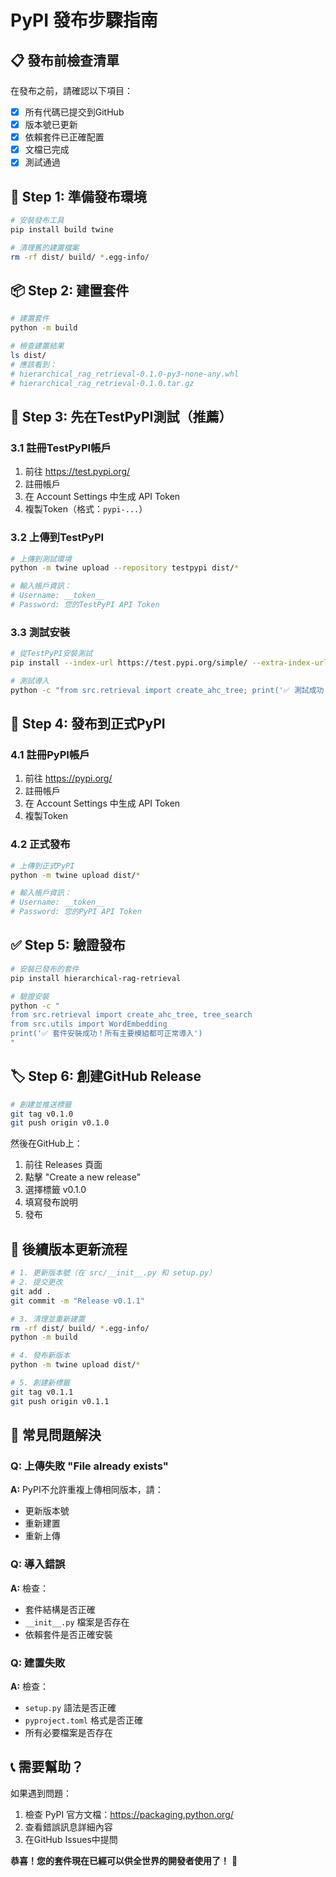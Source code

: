 # PyPI 發布步驟指南

## 📋 發布前檢查清單

在發布之前，請確認以下項目：

- [x] 所有代碼已提交到GitHub
- [x] 版本號已更新
- [x] 依賴套件已正確配置
- [x] 文檔已完成
- [x] 測試通過

## 🔧 Step 1: 準備發布環境

```bash
# 安裝發布工具
pip install build twine

# 清理舊的建置檔案
rm -rf dist/ build/ *.egg-info/
```

## 📦 Step 2: 建置套件

```bash
# 建置套件
python -m build

# 檢查建置結果
ls dist/
# 應該看到：
# hierarchical_rag_retrieval-0.1.0-py3-none-any.whl
# hierarchical_rag_retrieval-0.1.0.tar.gz
```

## 🧪 Step 3: 先在TestPyPI測試（推薦）

### 3.1 註冊TestPyPI帳戶
1. 前往 https://test.pypi.org/
2. 註冊帳戶
3. 在 Account Settings 中生成 API Token
4. 複製Token（格式：`pypi-...`）

### 3.2 上傳到TestPyPI
```bash
# 上傳到測試環境
python -m twine upload --repository testpypi dist/*

# 輸入帳戶資訊：
# Username: __token__
# Password: 您的TestPyPI API Token
```

### 3.3 測試安裝
```bash
# 從TestPyPI安裝測試
pip install --index-url https://test.pypi.org/simple/ --extra-index-url https://pypi.org/simple/ hierarchical-rag-retrieval

# 測試導入
python -c "from src.retrieval import create_ahc_tree; print('✅ 測試成功！')"
```

## 🎯 Step 4: 發布到正式PyPI

### 4.1 註冊PyPI帳戶
1. 前往 https://pypi.org/
2. 註冊帳戶
3. 在 Account Settings 中生成 API Token
4. 複製Token

### 4.2 正式發布
```bash
# 上傳到正式PyPI
python -m twine upload dist/*

# 輸入帳戶資訊：
# Username: __token__
# Password: 您的PyPI API Token
```

## ✅ Step 5: 驗證發布

```bash
# 安裝已發布的套件
pip install hierarchical-rag-retrieval

# 驗證安裝
python -c "
from src.retrieval import create_ahc_tree, tree_search
from src.utils import WordEmbedding
print('✅ 套件安裝成功！所有主要模組都可正常導入')
"
```

## 🏷️ Step 6: 創建GitHub Release

```bash
# 創建並推送標籤
git tag v0.1.0
git push origin v0.1.0
```

然後在GitHub上：
1. 前往 Releases 頁面
2. 點擊 "Create a new release"
3. 選擇標籤 v0.1.0
4. 填寫發布說明
5. 發布

## 🔄 後續版本更新流程

```bash
# 1. 更新版本號（在 src/__init__.py 和 setup.py）
# 2. 提交更改
git add .
git commit -m "Release v0.1.1"

# 3. 清理並重新建置
rm -rf dist/ build/ *.egg-info/
python -m build

# 4. 發布新版本
python -m twine upload dist/*

# 5. 創建新標籤
git tag v0.1.1
git push origin v0.1.1
```

## 🐛 常見問題解決

### Q: 上傳失敗 "File already exists"
**A:** PyPI不允許重複上傳相同版本，請：
- 更新版本號
- 重新建置
- 重新上傳

### Q: 導入錯誤
**A:** 檢查：
- 套件結構是否正確
- `__init__.py` 檔案是否存在
- 依賴套件是否正確安裝

### Q: 建置失敗
**A:** 檢查：
- `setup.py` 語法是否正確
- `pyproject.toml` 格式是否正確
- 所有必要檔案是否存在

## 📞 需要幫助？

如果遇到問題：
1. 檢查 PyPI 官方文檔：https://packaging.python.org/
2. 查看錯誤訊息詳細內容
3. 在GitHub Issues中提問

**恭喜！您的套件現在已經可以供全世界的開發者使用了！** 🎉 